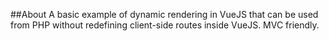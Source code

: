 ##About
A basic example of dynamic rendering in VueJS that can be used from PHP
without redefining client-side routes inside VueJS. MVC friendly.
